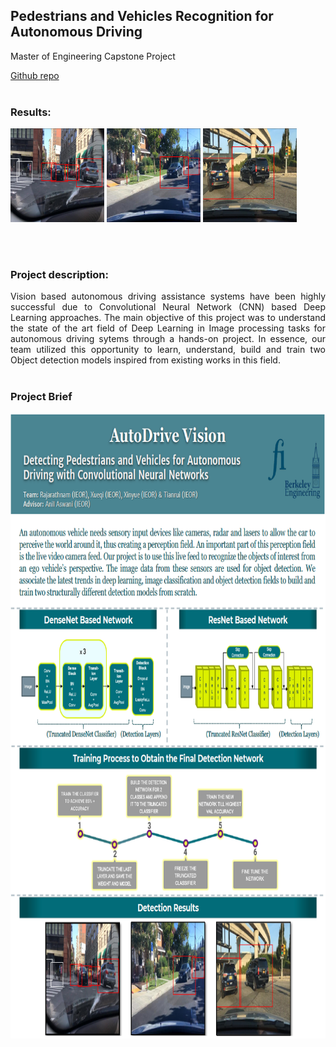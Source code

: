 ## Pedestrians and Vehicles Recognition for Autonomous Driving
Master of Engineering Capstone Project

<a href='https://github.com/mjpramirez/Volvo-DataX'>
Github repo
</a>
<br><br>

### Results:
<p align='left'>
<img src="images/capstone1.png?raw=true" width="150" height="150"/>
<img src="images/capstone2.png?raw=true" width="150" height="150"/>
<img src="images/capstone3.png?raw=true" width="150" height="150"/>
</p>
<br><br>

### Project description:

<p style="text-align: justify;">
Vision based autonomous driving assistance systems have been highly successful due to Convolutional Neural Network (CNN) based Deep Learning approaches. The main objective of this project was to understand the state of the art field of Deep Learning in Image processing tasks for autonomous driving sytems through a hands-on project. In essence, our team utilized this opportunity to learn, understand, build and train two Object detection models inspired from existing works in this field. 
<br><br>
</p>

### Project Brief
<p align='left'>
<img src="images/brief.png?raw=true" width="800" height="1000"/>
</p>

